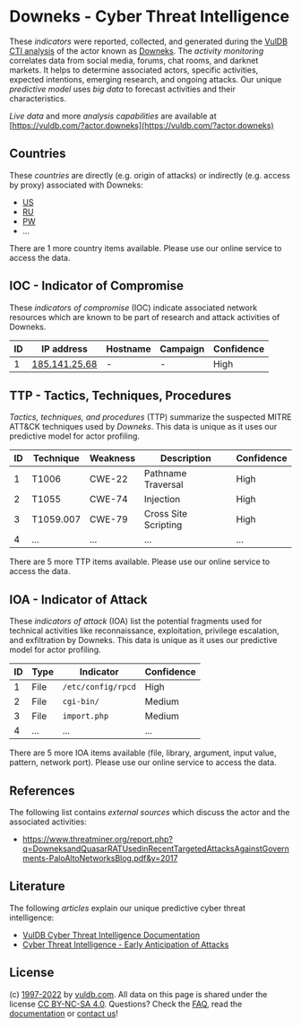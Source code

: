 # Downeks - Cyber Threat Intelligence

These _indicators_ were reported, collected, and generated during the [VulDB CTI analysis](https://vuldb.com/?kb.cti) of the actor known as [Downeks](https://vuldb.com/?actor.downeks). The _activity monitoring_ correlates data from social media, forums, chat rooms, and darknet markets. It helps to determine associated actors, specific activities, expected intentions, emerging research, and ongoing attacks. Our unique _predictive model_ uses _big data_ to forecast activities and their characteristics.

_Live data_ and more _analysis capabilities_ are available at [https://vuldb.com/?actor.downeks](https://vuldb.com/?actor.downeks)

## Countries

These _countries_ are directly (e.g. origin of attacks) or indirectly (e.g. access by proxy) associated with Downeks:

* [US](https://vuldb.com/?country.us)
* [RU](https://vuldb.com/?country.ru)
* [PW](https://vuldb.com/?country.pw)
* ...

There are 1 more country items available. Please use our online service to access the data.

## IOC - Indicator of Compromise

These _indicators of compromise_ (IOC) indicate associated network resources which are known to be part of research and attack activities of Downeks.

ID | IP address | Hostname | Campaign | Confidence
-- | ---------- | -------- | -------- | ----------
1 | [185.141.25.68](https://vuldb.com/?ip.185.141.25.68) | - | - | High

## TTP - Tactics, Techniques, Procedures

_Tactics, techniques, and procedures_ (TTP) summarize the suspected MITRE ATT&CK techniques used by _Downeks_. This data is unique as it uses our predictive model for actor profiling.

ID | Technique | Weakness | Description | Confidence
-- | --------- | -------- | ----------- | ----------
1 | T1006 | CWE-22 | Pathname Traversal | High
2 | T1055 | CWE-74 | Injection | High
3 | T1059.007 | CWE-79 | Cross Site Scripting | High
4 | ... | ... | ... | ...

There are 5 more TTP items available. Please use our online service to access the data.

## IOA - Indicator of Attack

These _indicators of attack_ (IOA) list the potential fragments used for technical activities like reconnaissance, exploitation, privilege escalation, and exfiltration by Downeks. This data is unique as it uses our predictive model for actor profiling.

ID | Type | Indicator | Confidence
-- | ---- | --------- | ----------
1 | File | `/etc/config/rpcd` | High
2 | File | `cgi-bin/` | Medium
3 | File | `import.php` | Medium
4 | ... | ... | ...

There are 5 more IOA items available (file, library, argument, input value, pattern, network port). Please use our online service to access the data.

## References

The following list contains _external sources_ which discuss the actor and the associated activities:

* https://www.threatminer.org/report.php?q=DowneksandQuasarRATUsedinRecentTargetedAttacksAgainstGovernments-PaloAltoNetworksBlog.pdf&y=2017

## Literature

The following _articles_ explain our unique predictive cyber threat intelligence:

* [VulDB Cyber Threat Intelligence Documentation](https://vuldb.com/?kb.cti)
* [Cyber Threat Intelligence - Early Anticipation of Attacks](https://www.scip.ch/en/?labs.20201022)

## License

(c) [1997-2022](https://vuldb.com/?kb.changelog) by [vuldb.com](https://vuldb.com/?kb.about). All data on this page is shared under the license [CC BY-NC-SA 4.0](https://creativecommons.org/licenses/by-nc-sa/4.0/). Questions? Check the [FAQ](https://vuldb.com/?kb.faq), read the [documentation](https://vuldb.com/?kb) or [contact us](https://vuldb.com/?contact)!
